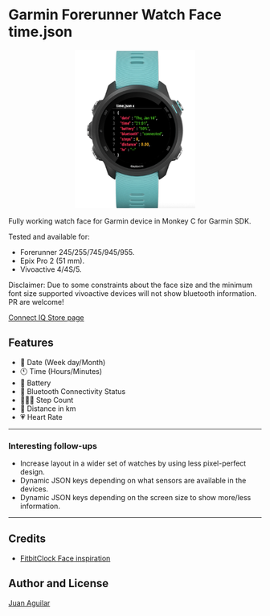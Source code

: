 # Garmin Forerunner Watch Face time.json

<p align="center">
<img width="240" alt="Screenshot" src="sample.png">
</p>

Fully working watch face for Garmin device in Monkey C for Garmin SDK.

Tested and available for:

- Forerunner 245/255/745/945/955.
- Epix Pro 2 (51 mm).
- Vivoactive 4/4S/5.

Disclaimer: Due to some constraints about the face size and the minimum font size supported vivoactive devices will not show bluetooth information. PR are welcome!

[Connect IQ Store page](https://apps.garmin.com/es-ES/apps/cf49a195-e5a9-48de-af23-83b21f9a4294)

## Features

- 📅 Date (Week day/Month)
- 🕚 Time (Hours/Minutes)
- 🔋 Battery
- 📱 Bluetooth Connectivity Status
- 🚶🏽‍♂️ Step Count
- 📏 Distance in km
- 💗 Heart Rate

---

### Interesting follow-ups

- Increase layout in a wider set of watches by using less pixel-perfect design.
- Dynamic JSON keys depending on what sensors are available in the devices.
- Dynamic JSON keys depending on the screen size to show more/less information.

---

## Credits

- [FitbitClock Face inspiration](https://www.reddit.com/r/ProgrammerHumor/comments/196ctut/thisfitbitclockface/)

## Author and License

[Juan Aguilar](LICENSE)
